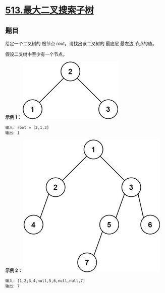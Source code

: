# [513.最大二叉搜索子树](https://leetcode.cn/problems/find-bottom-left-tree-value/description/)

## 题目

给定一个二叉树的 根节点 root，请找出该二叉树的 最底层 最左边 节点的值。

假设二叉树中至少有一个节点。

**示例 1：**
![case1](./../../../resources/leetcode/leetcode0513/1.jpg)

    输入: root = [2,1,3]
    输出: 1

**示例 2：**
![case1](./../../../resources/leetcode/leetcode0513/2.jpg)

    输入: [1,2,3,4,null,5,6,null,null,7]
    输出: 7
